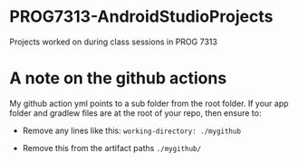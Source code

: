 # PROG7313-AndroidStudioProjects
Projects worked on during class sessions in PROG 7313

# A note on the github actions
My github action yml points to a sub folder from the root folder.
If your app folder and gradlew files are at the root of your repo, then ensure to:
- Remove any lines like this:
`working-directory: ./mygithub`

- Remove this from the artifact paths
`./mygithub/`
